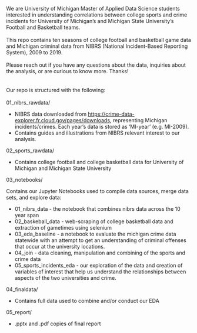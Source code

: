 We are University of Michigan Master of Applied Data Science students interested in understanding correlations between college sports and crime incidents for University of Michigan’s and Michigan State University’s Football and Basketball teams.\
\
This repo contains ten seasons of college football and basketball game data and Michigan criminal data from NIBRS (National Incident-Based Reporting System), 2009 to 2019.\
\
Please reach out if you have any questions about the data, inquiries about the analysis, or are curious to know more. Thanks!\
\
\
Our repo is structured with the following:\
\
01_nibrs_rawdata/
-	 NIBRS data downloaded from https://crime-data-explorer.fr.cloud.gov/pages/downloads,  representing Michigan incidents/crimes. Each year’s data is stored as ‘MI-year’ (e.g. MI-2009).
-	 Contains guides and illustrations from NIBRS relevant interest to our analysis.

02_sports_rawdata/ 
  -	 Contains college football and college basketball data for University of Michigan and Michigan State University

03_notebooks/

Contains our Jupyter Notebooks used to compile data sources, merge data sets, and explore data:
  -	 01_nibrs_data - the notebook that combines nibrs data across the 10 year span
  -	 02_baskeball_data - web-scraping of college basketball data and extraction of gametimes using selenium 
  -	 03_eda_baseline - a notebook to evaluate the michigan crime data statewide with an attempt to get an understanding of criminal offenses that occur at the university locations. 
  -  04_join - data cleaning, manipulation and combining of the sports and crime data
  -	 05_sports_incidents_eda - our exploration of the data and creation of variables of interest that help us understand the relationships between aspects of the two universities and crime.

04_finaldata/
  -	 Contains full data used to combine and/or conduct our EDA

05_report/
  -	 .pptx and .pdf copies of final report
